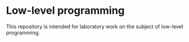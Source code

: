 # Low-level programming
This repository is intended for laboratory work on the subject of low-level programming.
